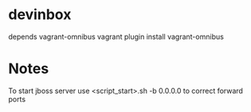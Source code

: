 devinbox
========
depends vagrant-omnibus
vagrant plugin install vagrant-omnibus

# Notes
To start jboss server use <script_start>.sh -b 0.0.0.0 to correct forward ports
